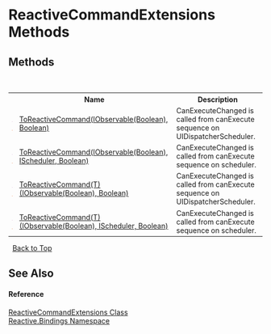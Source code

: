 # ReactiveCommandExtensions Methods
 


## Methods
&nbsp;<table><tr><th></th><th>Name</th><th>Description</th></tr><tr><td>![Public method](media/pubmethod.gif "Public method")![Static member](media/static.gif "Static member")</td><td><a href="7ba127ae-b8d3-059c-4495-5678e045cf93">ToReactiveCommand(IObservable(Boolean), Boolean)</a></td><td>
CanExecuteChanged is called from canExecute sequence on UIDispatcherScheduler.</td></tr><tr><td>![Public method](media/pubmethod.gif "Public method")![Static member](media/static.gif "Static member")</td><td><a href="077a5f9a-a6a0-c4f6-2f71-8144ba3821cb">ToReactiveCommand(IObservable(Boolean), IScheduler, Boolean)</a></td><td>
CanExecuteChanged is called from canExecute sequence on scheduler.</td></tr><tr><td>![Public method](media/pubmethod.gif "Public method")![Static member](media/static.gif "Static member")</td><td><a href="ab67b6f5-2ffb-1416-9e18-2454ac2700a2">ToReactiveCommand(T)(IObservable(Boolean), Boolean)</a></td><td>
CanExecuteChanged is called from canExecute sequence on UIDispatcherScheduler.</td></tr><tr><td>![Public method](media/pubmethod.gif "Public method")![Static member](media/static.gif "Static member")</td><td><a href="64f92ce4-5394-1004-f7b1-824c0ae0cfbc">ToReactiveCommand(T)(IObservable(Boolean), IScheduler, Boolean)</a></td><td>
CanExecuteChanged is called from canExecute sequence on scheduler.</td></tr></table>&nbsp;
<a href="#reactivecommandextensions-methods">Back to Top</a>

## See Also


#### Reference
<a href="11e6f855-d14e-7dbf-8fa1-86b01a92684a">ReactiveCommandExtensions Class</a><br /><a href="c3971206-685a-088e-bb60-d89f59135b99">Reactive.Bindings Namespace</a><br />